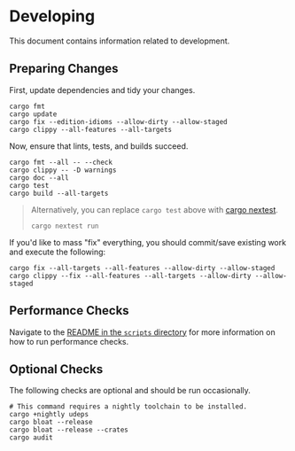 # Developing

This document contains information related to development.

## Preparing Changes

First, update dependencies and tidy your changes.

```shell
cargo fmt
cargo update
cargo fix --edition-idioms --allow-dirty --allow-staged
cargo clippy --all-features --all-targets
```

Now, ensure that lints, tests, and builds succeed.

```shell
cargo fmt --all -- --check
cargo clippy -- -D warnings
cargo doc --all
cargo test
cargo build --all-targets
```

> Alternatively, you can replace `cargo test` above with [cargo nextest](https://github.com/nextest-rs/nextest).
>
> ```shell
> cargo nextest run
> ```

If you'd like to mass "fix" everything, you should commit/save existing work and execute the following:

```shell
cargo fix --all-targets --all-features --allow-dirty --allow-staged
cargo clippy --fix --all-features --all-targets --allow-dirty --allow-staged
```

## Performance Checks

Navigate to the [README in the `scripts` directory](../scripts/README.md) for more information on
how to run performance checks.

## Optional Checks

The following checks are optional and should be run occasionally.

```shell
# This command requires a nightly toolchain to be installed.
cargo +nightly udeps
cargo bloat --release
cargo bloat --release --crates
cargo audit
```